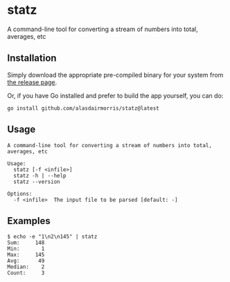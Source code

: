 # statz

A command-line tool for converting a stream of numbers into total, averages, etc

## Installation

Simply download the appropriate pre-compiled binary for your system from [the release page](https://github.com/alasdairmorris/statz/releases).

Or, if you have Go installed and prefer to build the app yourself, you can do:

```
go install github.com/alasdairmorris/statz@latest
```

## Usage

```
A command-line tool for converting a stream of numbers into total, averages, etc

Usage:
  statz [-f <infile>]
  statz -h | --help
  statz --version

Options:
  -f <infile>  The input file to be parsed [default: -]
```

## Examples

```
$ echo -e "1\n2\n145" | statz
Sum:     148
Min:       1
Max:     145
Avg:      49
Median:    2
Count:     3
```
